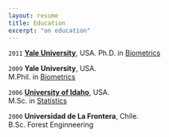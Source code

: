 ```yaml
---
layout: resume
title: Education
excerpt: "on education"
---
```



`2011`
__[Yale University](https://www.yale.edu/)__, USA. 
Ph.D. in [Biometrics](https://environment.yale.edu/)

`2009`
__Yale University__, USA.  
M.Phil. in [Biometrics](https://environment.yale.edu/)

`2006`
__[University of Idaho](https://www.uidaho.edu)__, USA.  
M.Sc. in [Statistics](https://www.uidaho.edu/sci/stat)

`2000`
__Universidad de La Frontera__, Chile.  
B.Sc. Forest Enginneering


<!-- ### Footer

Last updated: August 2020 -->


